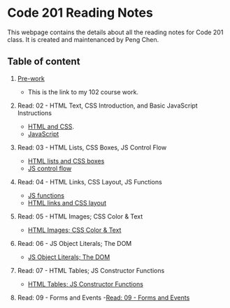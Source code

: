 # Code 201 Reading Notes
This webpage contains the details about all the reading notes for Code 201 class. It is created and maintenanced by Peng Chen.
## Table of content
1. [Pre-work](https://pengchen11.github.io/learning-journal/)
   - This is the link to my 102 course work. 
2. Read: 02 - HTML Text, CSS Introduction, and Basic JavaScript Instructions
   - [HTML and CSS](https://pengchen11.github.io/reading-notes/class-02). 
   - [JavaScript](https://pengchen11.github.io/learning-journal/read_08)

3. Read: 03 - HTML Lists, CSS Boxes, JS Control Flow
   - [HTML lists and CSS boxes](https://pengchen11.github.io/reading-notes/class-03)
   - [JS control flow](https://pengchen11.github.io/learning-journal/read_08)

4. Read: 04 - HTML Links, CSS Layout, JS Functions
   - [JS functions](https://pengchen11.github.io/learning-journal/read_08)
   - [HTML links and CSS layout](https://pengchen11.github.io/reading-notes/class-04)
  
5. Read: 05 - HTML Images; CSS Color & Text
   - [HTML Images; CSS Color & Text](https://pengchen11.github.io/reading-notes/class-05)
  
6. Read: 06 - JS Object Literals; The DOM
   - [JS Object Literals; The DOM](https://pengchen11.github.io/reading-notes/class-06)
7. Read: 07 - HTML Tables; JS Constructor Functions
   - [HTML Tables; JS Constructor Functions](https://pengchen11.github.io/reading-notes/class-07)
8. Read: 09 - Forms and Events
   -[Read: 09 - Forms and Events](https://pengchen11.github.io/reading-notes/class-09)